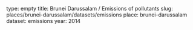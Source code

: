 type: empty
title: Brunei Darussalam / Emissions of pollutants
slug: places/brunei-darussalam/datasets/emissions
place: brunei-darussalam
dataset: emissions
year: 2014
